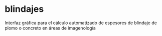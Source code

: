 # blindajes

Interfaz gráfica para el cálculo automatizado de espesores de blindaje de plomo o concreto en áreas de imagenología
